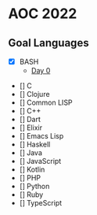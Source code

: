 # AOC 2022

## Goal Languages

- [x] BASH
  - [Day 0](./day-0)
- [] C
- [] Clojure
- [] Common LISP
- [] C++
- [] Dart
- [] Elixir
- [] Emacs Lisp
- [] Haskell
- [] Java
- [] JavaScript
- [] Kotlin
- [] PHP
- [] Python
- [] Ruby
- [] TypeScript
